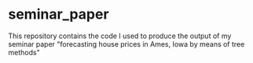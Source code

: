 # seminar_paper
This repository contains the code I used to produce the output of my seminar paper "forecasting house prices in Ames, Iowa by means of tree methods"
